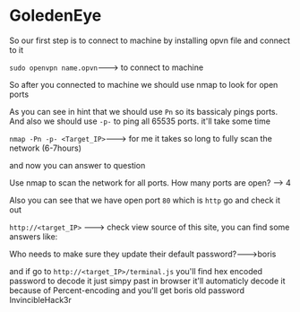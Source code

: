 # GoledenEye

So our first step is to connect to machine by installing opvn file and connect to it

`sudo openvpn name.opvn`---> to connect to machine

So after you connected to machine we should use nmap to look for open ports


As you can see in hint that we should use `Pn` so its bassicaly pings ports.
And also we should use `-p-` to ping all 65535 ports. it'll take some time

`nmap -Pn -p- <Target_IP>`---> for me it takes so long to fully scan the network (6-7hours)

and now you can answer to question 

Use nmap to scan the network for all ports. How many ports are open? --> 4

Also you can see that we have open port `80` which is `http` go and check it out

`http://<target_IP>` ---> check view source of this site, you can find some answers like:

Who needs to make sure they update their default password?--->boris

and if go to `http://<target_IP>/terminal.js` you'll find hex encoded password to decode it just simpy past in browser it'll automaticly decode it because of Percent-encoding and you'll get boris old password InvincibleHack3r



